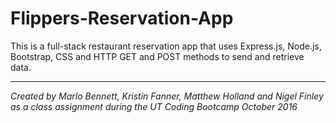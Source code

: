# Flippers-Reservation-App

This is a full-stack restaurant reservation app that uses Express.js, Node.js, Bootstrap, CSS and HTTP GET and POST methods to send and retrieve data. 

----
*Created by Marlo Bennett, Kristin Fanner, Matthew Holland and Nigel Finley as a class assignment during the UT Coding Bootcamp*
*October 2016*

